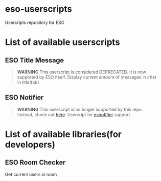 # eso-userscripts
Usercripts repository for ESO
# List of available userscripts
## ESO Title Message
> **WARNING** This userscript is considered DEPRECATED. It is now supported by ESO itself.
Display current amount of messages in chat in title(tab)

## ESO Notifier
> **WARNING** This userscript is no longer supported by this repo. Instead, check out [here](https://github.com/questionableprofile/eso-userscripts).
Usercript for [esnotifier](https://github.com/questionableprofile/esnotifier) support

# List of available libraries(for developers)
## ESO Room Checker
Get current users in room
